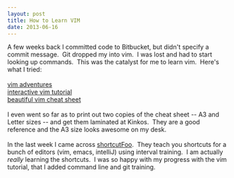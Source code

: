 ```yaml
---
layout: post
title: How to Learn VIM
date: 2013-06-16
---
```


A few weeks back I&nbsp;committed&nbsp;code to Bitbucket, but didn't specify a commit message. &nbsp;Git dropped my into vim. &nbsp;I was lost and had to start looking up commands. &nbsp;This was the catalyst for me to learn vim. &nbsp;Here's what I tried:<br /><br /><a href="http://vim-adventures.com/">vim adventures</a><br /><a href="http://www.openvim.com/tutorial.html">interactive vim tutorial</a><br /><a href="http://www.kickstarter.com/projects/maxcantor/beautiful-vim-cheat-sheet-poster">beautiful vim cheat sheet</a><br /><br />I even went so far as to print out two copies of the cheat sheet -- A3 and Letter sizes -- and get them&nbsp;laminated&nbsp;at Kinkos. &nbsp;They are a good reference and the A3 size looks awesome on my desk.<br /><br />In the last week I came across <a href="https://www.shortcutfoo.com/">shortcutFoo</a>. &nbsp;They teach you shortcuts for a bunch of editors (vim, emacs, intelliJ) using interval training. &nbsp;I am actually <i>really</i>&nbsp;learning the shortcuts. &nbsp;I was so happy with my progress with the vim tutorial, that I added command line and git training.
